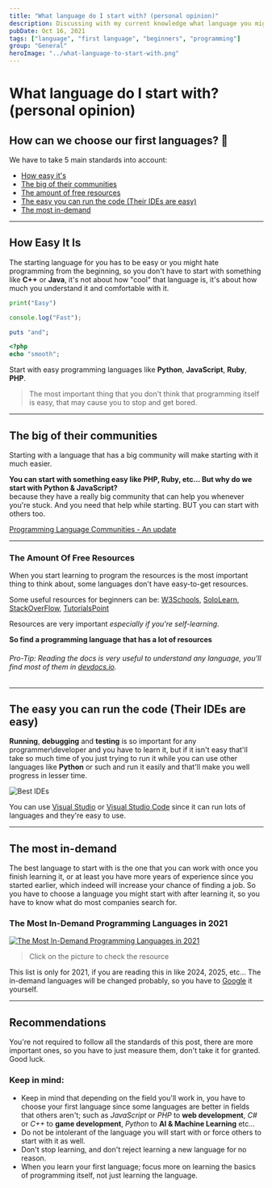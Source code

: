 ```yaml
---
title: "What language do I start with? (personal opinion)"
description: Discussing with my current knowledge what language you might start with and how do you deside in my very personal opinion
pubDate: Oct 16, 2021
tags: ["language", "first language", "beginners", "programming"]
group: "General"
heroImage: "../what-language-to-start-with.png"
---
```


# What language do I start with? (personal opinion)

## How can we choose our first languages? 🤔

We have to take 5 main standards into account:

- [How easy it's](#how-easy)
- [The big of their communities](#communities)
- [The amount of free resources](#resources)
- [The easy you can run the code (Their IDEs are easy)](#IDE)
- [The most in-demand](#in-demand)

---

## How Easy It Is

The starting language for you has to be easy or you might hate programming from the beginning, so you don't have to start with something like **C++** or **Java**, it's not about how "cool" that language is, it's about how much you understand it and comfortable with it.

```py
print("Easy")
```

```js
console.log("Fast");
```

```ruby
puts "and";
```

```php
<?php
echo "smooth";
```

Start with easy programming languages like **Python**, **JavaScript**, **Ruby**, **PHP**.

> The most important thing that you don't think that programming itself is easy, that may cause you to stop and get bored.

---

## The big of their communities <a name="communities"></a>

Starting with a language that has a big community will make starting with it much easier.

**You can start with something easy like PHP, Ruby, etc... But why do we start with Python & JavaScript?**  
because they have a really big community that can help you whenever you're stuck. And you need that help while starting. BUT you can start with others too.

[Programming Language Communities - An update](https://dev.to/slashdatahq/programming-language-communities-an-update-2pk9)

---

### The Amount Of Free Resources

When you start learning to program the resources is the most important thing to think about, some languages don't have easy-to-get resources.

Some useful resources for beginners can be: [W3Schools](https://www.w3schools.com/), [SoloLearn](http://sololearn.com/), [StackOverFlow](https://stackoverflow.com/), [TutorialsPoint](https://www.tutorialspoint.com/)

Resources are very important _especially if you're self-learning_.

**So find a programming language that has a lot of resources**

###### Pro-Tip: Reading the docs is very useful to understand any language, you'll find most of them in [devdocs.io](https://devdocs.io/).

---

## The easy you can run the code (Their IDEs are easy) <a name="IDE"></a>

**Running**, **debugging** and **testing** is so important for any programmer\developer and you have to learn it, but if it isn't easy that'll take so much time of you just trying to run it while you can use other languages like **Python** or such and run it easily and that'll make you well progress in lesser time.

![Best IDEs](https://dev-to-uploads.s3.amazonaws.com/uploads/articles/5tin5pv53v2sfz9jmzir.png)

You can use [Visual Studio](https://visualstudio.microsoft.com/) or [Visual Studio Code](https://code.visualstudio.com/) since it can run lots of languages and they're easy to use.

---

## The most in-demand <a name="in-demand"></a>

The best language to start with is the one that you can work with once you finish learning it, or at least you have more years of experience since you started earlier, which indeed will increase your chance of finding a job.
So you have to choose a language you might start with after learning it, so you have to know what do most companies search for.

### The Most In-Demand Programming Languages in 2021

[![The Most In-Demand Programming Languages in 2021](https://cdn.ucberkeleybootcamp.com/wp-content/uploads/sites/106/2020/12/most-demand-programming-languages-2021-1017x1024.jpg)](https://bootcamp.berkeley.edu/blog/most-in-demand-programming-languages/)

> Click on the picture to check the resource

This list is only for 2021, if you are reading this in like 2024, 2025, etc... The in-demand languages will be changed probably, so you have to [Google](https://www.google.com/search?q=most-in-demand-programming-languages&rlz=1C1CHBD_arEG952EG952&oq=most-in-demand-programming-languages&aqs=chrome..69i57j69i60.666j0j7&sourceid=chrome&ie=UTF-8) it yourself.

---

## Recommendations

You're not required to follow all the standards of this post, there are more important ones, so you have to just measure them, don't take it for granted. Good luck.

### Keep in mind:

- Keep in mind that depending on the field you'll work in, you have to choose your first language since some languages are better in fields that others aren't; such as _JavaScript_ or _PHP_ to **web development**, _C#_ or _C++_ to **game development**, _Python_ to **AI & Machine Learning** etc...
- Do not be intolerant of the language you will start with or force others to start with it as well.
- Don't stop learning, and don't reject learning a new language for no reason.
- When you learn your first language; focus more on learning the basics of programming itself, not just learning the language.
